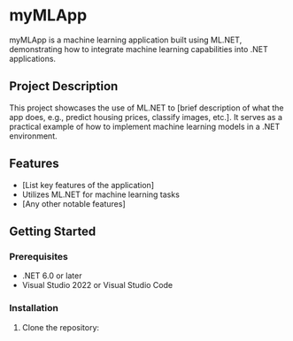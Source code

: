 # myMLApp

myMLApp is a machine learning application built using ML.NET, demonstrating how to integrate machine learning capabilities into .NET applications.

## Project Description

This project showcases the use of ML.NET to [brief description of what the app does, e.g., predict housing prices, classify images, etc.]. It serves as a practical example of how to implement machine learning models in a .NET environment.

## Features

- [List key features of the application]
- Utilizes ML.NET for machine learning tasks
- [Any other notable features]

## Getting Started

### Prerequisites

- .NET 6.0 or later
- Visual Studio 2022 or Visual Studio Code

### Installation

1. Clone the repository:
